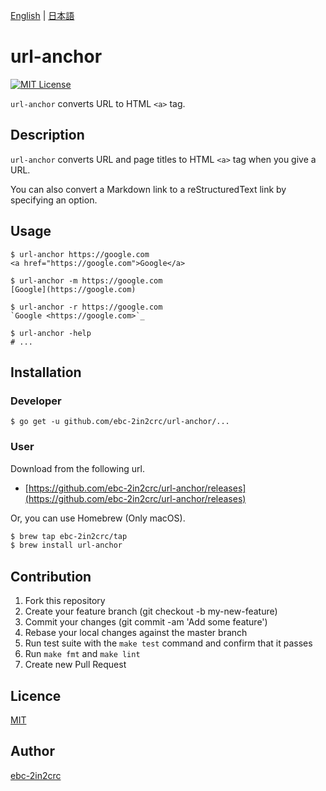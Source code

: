 [English](README.md) | [日本語](README_ja.md)

# url-anchor

[![MIT License](http://img.shields.io/badge/license-MIT-blue.svg?style=flat)](LICENSE)

`url-anchor` converts URL to HTML `<a>` tag.

## Description

`url-anchor` converts URL and page titles to HTML `<a>` tag when you give a URL.

You can also convert a Markdown link to a reStructuredText link by specifying an option.

## Usage

```
$ url-anchor https://google.com
<a href="https://google.com">Google</a>

$ url-anchor -m https://google.com
[Google](https://google.com)

$ url-anchor -r https://google.com
`Google <https://google.com>`_

$ url-anchor -help
# ...
```

## Installation

### Developer

```
$ go get -u github.com/ebc-2in2crc/url-anchor/...
```

### User

Download from the following url.

- [https://github.com/ebc-2in2crc/url-anchor/releases](https://github.com/ebc-2in2crc/url-anchor/releases)

Or, you can use Homebrew (Only macOS).

```sh
$ brew tap ebc-2in2crc/tap
$ brew install url-anchor
```

## Contribution

1. Fork this repository
2. Create your feature branch (git checkout -b my-new-feature)
3. Commit your changes (git commit -am 'Add some feature')
4. Rebase your local changes against the master branch
5. Run test suite with the `make test` command and confirm that it passes
6. Run `make fmt` and `make lint`
7. Create new Pull Request

## Licence

[MIT](https://github.com/ebc-2in2crc/url-anchor/blob/master/LICENSE)

## Author

[ebc-2in2crc](https://github.com/ebc-2in2crc)
